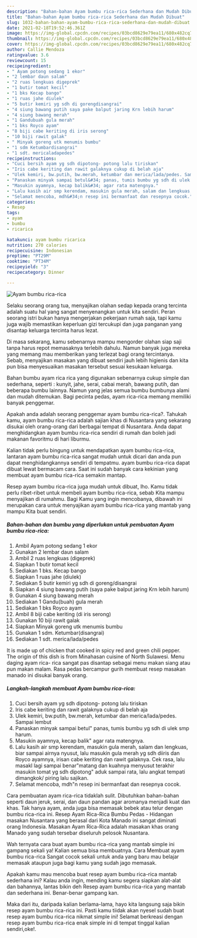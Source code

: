 ```yaml
---
description: "Bahan-bahan Ayam bumbu rica-rica Sederhana dan Mudah Dibuat"
title: "Bahan-bahan Ayam bumbu rica-rica Sederhana dan Mudah Dibuat"
slug: 1032-bahan-bahan-ayam-bumbu-rica-rica-sederhana-dan-mudah-dibuat
date: 2021-02-18T19:52:46.361Z
image: https://img-global.cpcdn.com/recipes/03bcd8629e79ea11/680x482cq70/ayam-bumbu-rica-rica-foto-resep-utama.jpg
thumbnail: https://img-global.cpcdn.com/recipes/03bcd8629e79ea11/680x482cq70/ayam-bumbu-rica-rica-foto-resep-utama.jpg
cover: https://img-global.cpcdn.com/recipes/03bcd8629e79ea11/680x482cq70/ayam-bumbu-rica-rica-foto-resep-utama.jpg
author: Callie Mendoza
ratingvalue: 3.6
reviewcount: 15
recipeingredient:
- " Ayam potong sedang 1 ekor"
- "2 lembar daun salam"
- "2 ruas lengkuas digeprek"
- "1 butir tomat kecil"
- "1 bks Kecap bango"
- "1 ruas jahe diulek"
- "5 butir kemiri yg sdh di gorengdisangrai"
- "4 siung bawang putih saya pake balput jaring Krn lebih harum"
- "4 siung bawang merah"
- "1 Gandubuah gula merah"
- "1 bks Royco ayam"
- "8 biji cabe keriting di iris serong"
- "10 biji rawit galak"
- " Minyak goreng utk menumis bumbu"
- "1 sdm Ketumbardisangrai"
- "1 sdt. mericaladapedes"
recipeinstructions:
- "Cuci bersih ayam yg sdh dipotong- potong lalu tiriskan"
- "Iris cabe keriting dan rawit galaknya cukup di belah aja"
- "Ulek kemiri, bw.putih, bw.merah, ketumbar dan merica/lada/pedes. Sampai lembut"
- "Panaskan minyak sampai betul&#34; panas, tumis bumbu yg sdh di ulek smp harum."
- "Masukin ayamnya, kecap balik&#34; agar rata matengnya."
- "Lalu kasih air smp kerendam, masukin gula merah, salam dan lengkuas, biar sampai airnya nyusut, lalu masukin gula merah yg sdh diiris dan Royco ayamnya, irisan cabe keriting dan rawit galaknya. Cek rasa, lalu masakl lagi sampai benar&#34;matang dan kuahnya menyusut terakhir masukin tomat yg sdh dipotong&#34; aduk sampai rata, lalu angkat tempati dimangkok/ piring lalu sajikan."
- "Selamat mencoba, mdh&#34;n resep ini bermanfaat dan resepnya cocok."
categories:
- Resep
tags:
- ayam
- bumbu
- ricarica

katakunci: ayam bumbu ricarica 
nutrition: 270 calories
recipecuisine: Indonesian
preptime: "PT29M"
cooktime: "PT34M"
recipeyield: "3"
recipecategory: Dinner

---
```



![Ayam bumbu rica-rica](https://img-global.cpcdn.com/recipes/03bcd8629e79ea11/680x482cq70/ayam-bumbu-rica-rica-foto-resep-utama.jpg)

Selaku seorang orang tua, menyajikan olahan sedap kepada orang tercinta adalah suatu hal yang sangat menyenangkan untuk kita sendiri. Peran seorang istri bukan hanya mengerjakan pekerjaan rumah saja, tapi kamu juga wajib memastikan keperluan gizi tercukupi dan juga panganan yang disantap keluarga tercinta harus lezat.

Di masa  sekarang, kamu sebenarnya mampu mengorder olahan siap saji tanpa harus repot memasaknya terlebih dahulu. Namun banyak juga mereka yang memang mau memberikan yang terlezat bagi orang tercintanya. Sebab, menyajikan masakan yang dibuat sendiri jauh lebih higienis dan kita pun bisa menyesuaikan masakan tersebut sesuai kesukaan keluarga. 

Bahan bumbu ayam rica rica yang digunakan sebenarnya cukup simple dan sederhana, seperti : kunyit, jahe, serai, cabai merah, bawang putih, dan beberapa bumbu lainnya. Namun yang jelas semua bumbu bumbunya alami dan mudah ditemukan. Bagi pecinta pedas, ayam rica-rica memang memiliki banyak penggemar.

Apakah anda adalah seorang penggemar ayam bumbu rica-rica?. Tahukah kamu, ayam bumbu rica-rica adalah sajian khas di Nusantara yang sekarang disukai oleh orang-orang dari berbagai tempat di Nusantara. Anda dapat menghidangkan ayam bumbu rica-rica sendiri di rumah dan boleh jadi makanan favoritmu di hari liburmu.

Kalian tidak perlu bingung untuk mendapatkan ayam bumbu rica-rica, lantaran ayam bumbu rica-rica sangat mudah untuk dicari dan anda pun dapat menghidangkannya sendiri di tempatmu. ayam bumbu rica-rica dapat dibuat lewat bermacam cara. Saat ini sudah banyak cara kekinian yang membuat ayam bumbu rica-rica semakin mantap.

Resep ayam bumbu rica-rica juga mudah untuk dibuat, lho. Kamu tidak perlu ribet-ribet untuk membeli ayam bumbu rica-rica, sebab Kita mampu menyajikan di rumahmu. Bagi Kamu yang ingin mencobanya, dibawah ini merupakan cara untuk menyajikan ayam bumbu rica-rica yang mantab yang mampu Kita buat sendiri.

<!--inarticleads1-->

##### Bahan-bahan dan bumbu yang diperlukan untuk pembuatan Ayam bumbu rica-rica:

1. Ambil  Ayam potong sedang 1 ekor
1. Gunakan 2 lembar daun salam
1. Ambil 2 ruas lengkuas (digeprek)
1. Siapkan 1 butir tomat kecil
1. Sediakan 1 bks. Kecap bango
1. Siapkan 1 ruas jahe (diulek)
1. Sediakan 5 butir kemiri yg sdh di goreng/disangrai
1. Siapkan 4 siung bawang putih (saya pake balput jaring Krn lebih harum)
1. Gunakan 4 siung bawang merah
1. Sediakan 1 Gandu(buah) gula merah
1. Sediakan 1 bks Royco ayam
1. Ambil 8 biji cabe keriting (di iris serong)
1. Gunakan 10 biji rawit galak
1. Siapkan  Minyak goreng utk menumis bumbu
1. Gunakan 1 sdm. Ketumbar(disangrai)
1. Sediakan 1 sdt. merica/lada/pedes


It is made up of chicken that cooked in spicy red and green chili pepper. The origin of this dish is from Minahasan cuisine of North Sulawesi. Menu daging ayam rica- rica sangat pas disantap sebagai menu makan siang atau pun makan malam. Rasa pedas bercampur gurih membuat resep masakan manado ini disukai banyak orang. 

<!--inarticleads2-->

##### Langkah-langkah membuat Ayam bumbu rica-rica:

1. Cuci bersih ayam yg sdh dipotong- potong lalu tiriskan
1. Iris cabe keriting dan rawit galaknya cukup di belah aja
1. Ulek kemiri, bw.putih, bw.merah, ketumbar dan merica/lada/pedes. Sampai lembut
1. Panaskan minyak sampai betul&#34; panas, tumis bumbu yg sdh di ulek smp harum.
1. Masukin ayamnya, kecap balik&#34; agar rata matengnya.
1. Lalu kasih air smp kerendam, masukin gula merah, salam dan lengkuas, biar sampai airnya nyusut, lalu masukin gula merah yg sdh diiris dan Royco ayamnya, irisan cabe keriting dan rawit galaknya. Cek rasa, lalu masakl lagi sampai benar&#34;matang dan kuahnya menyusut terakhir masukin tomat yg sdh dipotong&#34; aduk sampai rata, lalu angkat tempati dimangkok/ piring lalu sajikan.
1. Selamat mencoba, mdh&#34;n resep ini bermanfaat dan resepnya cocok.


Cara pembuatan ayam rica-rica tidaklah sulit. Dibutuhkan bahan-bahan seperti daun jeruk, serai, dan daun pandan agar aromanya menjadi kuat dan khas. Tak hanya ayam, anda juga bisa memasak bebek atau telur dengan bumbu rica-rica ini. Resep Ayam Rica-Rica Bumbu Pedas - Hidangan masakan Nusantara yang berasal dari Kota Manado ini sangat diminati orang Indonesia. Masakan Ayam Rica-Rica adalah masakan khas orang Manado yang sudah tersebar diseluruh pelosok Nusantara. 

Wah ternyata cara buat ayam bumbu rica-rica yang mantab simple ini gampang sekali ya! Kalian semua bisa membuatnya. Cara Membuat ayam bumbu rica-rica Sangat cocok sekali untuk anda yang baru mau belajar memasak ataupun juga bagi kamu yang sudah jago memasak.

Apakah kamu mau mencoba buat resep ayam bumbu rica-rica mantab sederhana ini? Kalau anda ingin, mending kamu segera siapkan alat-alat dan bahannya, lantas bikin deh Resep ayam bumbu rica-rica yang mantab dan sederhana ini. Benar-benar gampang kan. 

Maka dari itu, daripada kalian berlama-lama, hayo kita langsung saja bikin resep ayam bumbu rica-rica ini. Pasti kamu tiidak akan nyesel sudah buat resep ayam bumbu rica-rica nikmat simple ini! Selamat berkreasi dengan resep ayam bumbu rica-rica enak simple ini di tempat tinggal kalian sendiri,oke!.

